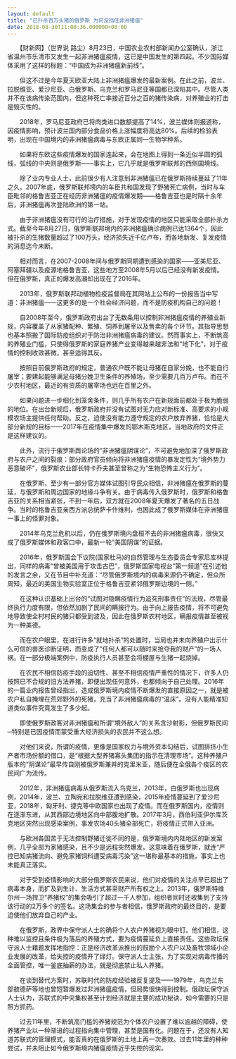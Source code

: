 ```yaml
---
layout: default
title: "已扑杀百万头猪的俄罗斯 为何没挡住非洲猪瘟"
date: 2018-08-30T11:00:36.000000+08:00
---
```


　　【财新网】（世界说 路尘）8月23日，中国农业农村部新闻办公室确认，浙江省温州市乐清市又发生一起非洲猪瘟疫情，这已是中国发生的第四起。不少国际媒体采用了这样的标题：“中国成为非洲猪瘟新前线”。

　　但这不过是今年夏天欧亚大陆上非洲猪瘟爆发的最新案例。在此之前，波兰、拉脱维亚、爱沙尼亚、白俄罗斯、乌克兰和罗马尼亚等国都已深陷其中。尽管人类并不在该病传染范围内，但这种死亡率接近百分之百的猪传染病，对养殖业的打击是毁灭性的。

　　2018年，罗马尼亚政府已将肉类进口数额提高了14%，波兰媒体则报道称，因疫情影响，预计波兰国内部分食品价格上涨幅度将高达80%。后续的检验表明，出现在中国境内的非洲猪瘟病毒与东欧正属同一生物学种系。

　　如果将东欧这些疫情爆发的国家连起来，会在地图上得到一条近似半圆的弧线，弧线的中央则是俄罗斯——事实上，它几乎就是俄罗斯联邦的西侧国境线。

　　除了业内专业人士，此前很少有人注意到非洲猪瘟已在俄罗斯持续蔓延了11年之久。2007年底，俄罗斯联邦境内的车臣共和国发现了野猪死亡病例，当时与车臣毗邻的格鲁吉亚正在经历非洲猪瘟的疫情爆发期——格鲁吉亚也是时隔十余年后，非洲猪瘟再次登陆欧洲的第一站。

　　由于非洲猪瘟没有可行的治疗措施，对于发现疫情的地区只能采取全部扑杀方式。截至今年8月27日，俄罗斯联邦境内的非洲猪瘟确诊病例已达1364个，因此被扑杀的生猪数量超过了100万头，经济损失近千亿卢布，而各地新发、复发疫情的消息迄今未断。

　　相对而言，在2007-2008年间与俄罗斯同期遭到感染的国家——亚美尼亚、阿塞拜疆以及疫源地格鲁吉亚，这些地方至2008年5月以后已经没有新发疫情。但在俄罗斯，真正的爆发高潮却出现在了2016年。

　　2013年，俄罗斯联邦动植物检疫监督局在其网站上公布的一份报告当中写道：非洲猪瘟——这更多的是一个社会经济问题，而不是防疫机构自己的问题！

　　自2008年至今，俄罗斯政府出台了无数条用以控制非洲猪瘟疫情的养殖业新规，内容覆盖了从家猪配种、繁殖、饲养到屠宰以及售卖的各个环节。其指导思想也基本照搬了国际防疫组织对于防治非洲猪瘟病毒的建议。然而事实上，不断筑高的养殖业门槛，只使得俄罗斯的家庭养猪产业变得越来越非法和“地下化”，对于疫情的控制收效甚微，甚至适得其反。

　　按照目前俄罗斯政府的规定，普通农户既不能让母猪在自家分娩，也不能自行屠宰；要建起能够满足母猪分娩卫生条件的养殖场，至少需要几百万卢布。而在不少农村地区，最近的有资质的屠宰场也远在百里之外。

　　如果问题进一步细化到笼舍条件，则几乎所有农户在新规面前都处于极为脆弱的地位。在出台新规后，俄罗斯政府并没有试图对无力应对新标准、高要求的小规模农场主提供任何帮助。反之，迫使没有能力遵守规定的农户放弃养猪，恰恰是大部分新规的目标——2017年在疫情集中爆发的鄂木斯克地区，当地政府的文件正是这样建议的。

　　此外，流行于俄罗斯舆论场的“非洲猪瘟阴谋论”，不可避免地加深了俄罗斯政府与农户之间的裂痕：部分政府官员倾向将非洲猪瘟疫情的暴发定性为“境外势力恶意破坏”，俄罗斯农业部长特卡乔夫甚至曾称之为“生物恐怖主义行为”。

　　在俄罗斯，至少有一部分官方媒体试图引导民众相信，非洲猪瘟在俄罗斯的蔓延，与俄罗斯和周边国家的地缘斗争有关。由于病毒传入俄罗斯时，俄罗斯和格鲁吉亚的关系相当紧张，不到一年后，双方就在2008年夏天爆发了著名的五日战争。当时的格鲁吉亚亲西方派总统萨卡什维利，也因此成了俄罗斯媒体在非洲猪瘟一事上的怪罪对象。

　　2014年乌克兰危机以后，仍在俄罗斯境内盘桓不去的非洲猪瘟病毒，很快又成了俄罗斯媒体和政客口中，最新一轮“美国阴谋”的证据。

　　2016年，俄罗斯国会下议院(国家杜马)的自然管理与生态委员会专家尼库林提出，同样的病毒“曾被美国用于攻击古巴”，俄罗斯国家电视台“第一频道”在引述他的发言之余，又在节目中补充道：“尽管俄罗斯境内的病毒来源仍不确定，但众所周知，最近的美国生物实验室正位于格鲁吉亚紧邻俄罗斯边境的一侧。”

　　在这种认识基础上出台的“试图对隐瞒疫情行为追究刑事责任”的法规，尽管最终执行力度有限，但依然加剧了民间的瞒报行为。由于向上报告疫情，将不可避免地导致使全村村民的猪只都受到波及，因此在俄罗斯农村地区，瞒报疫情甚至被视为一种美德。

　　而在农户眼里，在进行许多“就地扑杀”的处置时，当局也并未向养殖户出示什么可信的兽医诊断证明，而变成了“任何人都可以随时来抢夺我的财产”的一场人祸。在一部分极端案例中，防疫执行人员甚至会将棚屋与生猪一起烧掉。

　　在农民不相信防疫手段的迫切性、甚至不相信疫情严重性的情况下，许多人仍按照已不合规的旧方法养猪，即便出现任何意外，也都倾向于自己处理。2016年的一篇业内报告曾经指出，造成俄罗斯境内疫情不断爆发的直接原因之一，就是被农户私自掩埋在荒郊野外的死猪，充当了非洲猪瘟病毒的“温床”。没有人能精准知道类似事件究竟发生了多少起。

　　即使俄罗斯政客对非洲猪瘟和所谓“境外敌人”的关系含沙射影，但俄罗斯民间─特别是已因疫情而蒙受重大经济损失的农民并不这么想。

　　对他们来说，所谓的疫情，更像是国家权力与境外资本勾结后，试图排挤小生产者市场份额的借口，是“根据大型养猪寡头集团的指示在清理市场”。这种养殖户版本的“阴谋论”最早传自刚被俄罗斯兼并的克里米亚，随后便在全俄各个疫区的农民间广为流传。

　　2012年，非洲猪瘟病毒从俄罗斯流入乌克兰，2013年，白俄罗斯也出现病例，2014年，波兰、立陶宛和拉脱维亚遭到感染，2015年疫情蔓延到了爱沙尼亚，2018年，匈牙利、捷克等中欧国家也出现了疫情。而在俄罗斯国内，疫情则在逐渐东进，从其西部边境地区向中部腹地扩散。2017年3月，西伯利亚伊尔库茨克地区突然出现感染案例，事发农场40头猪全部死亡，将疫情正式带入亚洲。

　　与欧洲各国苦于无法控制野猪迁徙不同的是，俄罗斯境内内陆地区的新发案例，几乎全部为家猪感染，且不少是远程突然爆发。这意味着在俄罗斯，就连“严控已知病猪流向、避免家猪饲料遭受病毒污染”这一堪称最基本的措施，事实上也未能真正落实。

　　对于受到疫情影响的大部分俄罗斯农民来说，他们对疫情的关注点早已超出了病毒本身，而扩及到生计、生活方式甚至财产所有权之上。2013年，俄罗斯特维尔州一场捍卫“养猪权”的集会吸引了超过一千人参加，组织者同时还收集到了支持该行动的2万多个的签名。这场集会的参与者相信，俄罗斯政府的最终目的，是要迫使他们放弃自己的产业。

　　在俄罗斯，政界中保守派人士的确将个人农户养猪视为眼中钉。他们相信，这种难以监控且条件极为落后的养殖方式，要为疫情蔓延负上直接责任。这些政坛保守派人士藉题发挥地指控：正是经济改革派推出的鼓励个人农户以及畜牧领域小企业发展的改革，给失控的疫情开了绿灯。保守派人士主张，为了实现对病毒传播的全面管控，唯一釜底抽薪的办法，就是彻底禁止私人养猪。

　　在谈到替代方案时，苏联时代的防疫经验被反复提及——1979年，乌克兰东部敖德萨等地也曾短暂爆发过非洲猪瘟疫情，但局势很快得到控制。俄政坛保守派人士认为，苏联式的中央集权甚至计划经济就是主要的成功秘诀，如今需要的只是照方抓药。

　　过去11年里，不断筑高门槛的养猪规范为个体农户设置了难以逾越的障碍，使养猪产业以一种渐进的过程指向集中管理，甚至是国有化。问题在于，还没有人知道苏联式的管理模式，能否真的在俄罗斯的土地上再一次奏效。过去11年里的种种尝试，并未阻止如今俄罗斯境内猪瘟疫情近乎失控的现实。

